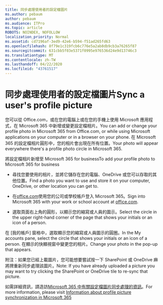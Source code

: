 ```yaml
---
title: 同步處理使用者的設定檔圖片
ms.author: pebaum
author: pebaum
ms.audience: ITPro
ms.topic: article
ROBOTS: NOINDEX, NOFOLLOW
localization_priority: Normal
ms.assetid: cd7196af-3ed9-42e6-b594-f51ad265fd63
ms.openlocfilehash: 8f79e1c319fcb6c776e5a2ab8db9cb3a76265f87
ms.sourcegitcommit: 631cbb5f03e5371f0995e976536d24e9d13746c3
ms.translationtype: MT
ms.contentlocale: zh-TW
ms.lasthandoff: 04/22/2020
ms.locfileid: "43761517"
---
```

# <a name="sync-a-users-profile-picture"></a><span data-ttu-id="e9b38-102">同步處理使用者的設定檔圖片</span><span class="sxs-lookup"><span data-stu-id="e9b38-102">Sync a user's profile picture</span></span>

<span data-ttu-id="e9b38-103">您可以從 Office.com，或在您的電腦上或在您的手機上使用 Microsoft 應用程式，在 Microsoft 365 中新增或變更設定檔相片。</span><span class="sxs-lookup"><span data-stu-id="e9b38-103">You can add or change your profile photo in Microsoft 365 from Office.com, or while using Microsoft applications on your computer or in a browser on your phone.</span></span> <span data-ttu-id="e9b38-104">在 Microsoft 365 的設定檔相片圓形中，您的相片會出現在所有位置。</span><span class="sxs-lookup"><span data-stu-id="e9b38-104">Your photo will appear everywhere there's a profile photo circle in Microsoft 365.</span></span>

<span data-ttu-id="e9b38-105">將設定檔相片新增至 Microsoft 365 for business</span><span class="sxs-lookup"><span data-stu-id="e9b38-105">To add your profile photo to Microsoft 365 for business</span></span>

- <span data-ttu-id="e9b38-106">尋找您要使用的相片，並將它儲存在您的電腦、OneDrive 或您可以存取的其他位置。</span><span class="sxs-lookup"><span data-stu-id="e9b38-106">Find a photo you want to use and store it on your computer, OneDrive, or other location you can get to.</span></span>

- <span data-ttu-id="e9b38-107">在[office.com](https://www.office.com)使用您的公司或學校帳戶登入 Microsoft 365。</span><span class="sxs-lookup"><span data-stu-id="e9b38-107">Sign into Microsoft 365 with your work or school account at [office.com](https://www.office.com).</span></span>

- <span data-ttu-id="e9b38-108">選取頁面右上角的圓形，以顯示您的縮寫或人員的圖示。</span><span class="sxs-lookup"><span data-stu-id="e9b38-108">Select the circle in the upper right-hand corner of the page that shows your initials or an icon of a person.</span></span>

<span data-ttu-id="e9b38-109">在 [我的帳戶] 窗格中，選取顯示您的縮寫或人員圖示的圓圈。</span><span class="sxs-lookup"><span data-stu-id="e9b38-109">In the My accounts pane, select the circle that shows your initials or an icon of a person.</span></span> <span data-ttu-id="e9b38-110">在顯示的快顯視窗中變更您的相片。</span><span class="sxs-lookup"><span data-stu-id="e9b38-110">Change your photo in the pop-up that appears.</span></span>

<span data-ttu-id="e9b38-111">附注：如果您已經上載圖片，您可能想要嘗試按一下 SharePoint 或 OneDrive 麻將牌重新同步處理該圖片。</span><span class="sxs-lookup"><span data-stu-id="e9b38-111">Note: If you have already uploaded a picture you may want to try clicking the SharePoint or OneDrive tile to re-sync that picture.</span></span>

<span data-ttu-id="e9b38-112">如需詳細資訊，請造訪[Microsoft 365 中有關設定檔圖片同步處理的資訊](https://support.office.com/article/information-about-profile-picture-synchronization-in-office-365-20594d76-d054-4af4-a660-401133e3d48a)。</span><span class="sxs-lookup"><span data-stu-id="e9b38-112">For more information, please visit [Information about profile picture synchronization in Microsoft 365](https://support.office.com/article/information-about-profile-picture-synchronization-in-office-365-20594d76-d054-4af4-a660-401133e3d48a)</span></span>

